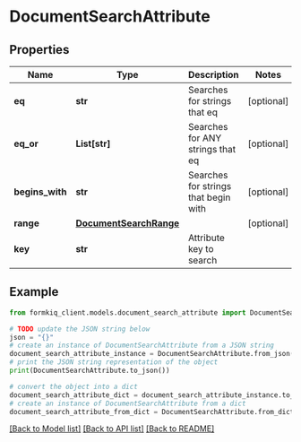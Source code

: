 # DocumentSearchAttribute


## Properties

Name | Type | Description | Notes
------------ | ------------- | ------------- | -------------
**eq** | **str** | Searches for strings that eq | [optional] 
**eq_or** | **List[str]** | Searches for ANY strings that eq | [optional] 
**begins_with** | **str** | Searches for strings that begin with | [optional] 
**range** | [**DocumentSearchRange**](DocumentSearchRange.md) |  | [optional] 
**key** | **str** | Attribute key to search | 

## Example

```python
from formkiq_client.models.document_search_attribute import DocumentSearchAttribute

# TODO update the JSON string below
json = "{}"
# create an instance of DocumentSearchAttribute from a JSON string
document_search_attribute_instance = DocumentSearchAttribute.from_json(json)
# print the JSON string representation of the object
print(DocumentSearchAttribute.to_json())

# convert the object into a dict
document_search_attribute_dict = document_search_attribute_instance.to_dict()
# create an instance of DocumentSearchAttribute from a dict
document_search_attribute_from_dict = DocumentSearchAttribute.from_dict(document_search_attribute_dict)
```
[[Back to Model list]](../README.md#documentation-for-models) [[Back to API list]](../README.md#documentation-for-api-endpoints) [[Back to README]](../README.md)


